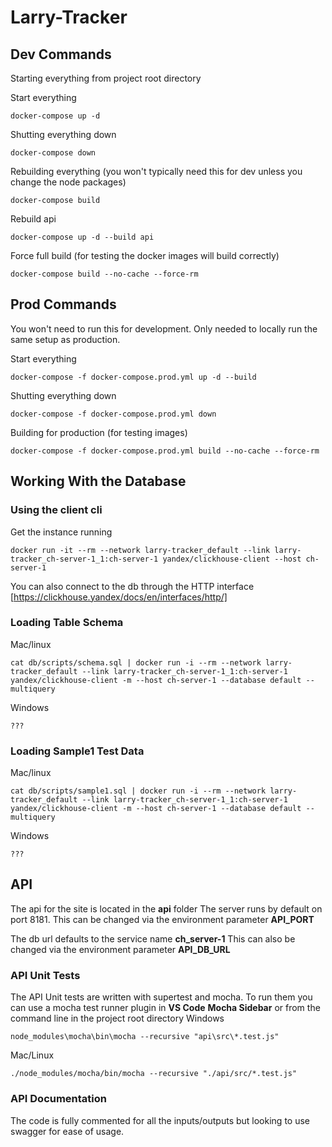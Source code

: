 # Larry-Tracker

## Dev Commands
Starting everything from project root directory

Start everything
```
docker-compose up -d
```

Shutting everything down
```
docker-compose down
```

Rebuilding everything (you won't typically need this for dev unless you change the node packages)
```
docker-compose build
```

Rebuild api
```
docker-compose up -d --build api
```

Force full build (for testing the docker images will build correctly)
```
docker-compose build --no-cache --force-rm
```

## Prod Commands
You won't need to run this for development.  Only needed to locally run the same setup as production.

Start everything
```
docker-compose -f docker-compose.prod.yml up -d --build
```

Shutting everything down
```
docker-compose -f docker-compose.prod.yml down
```

Building for production (for testing images)
```
docker-compose -f docker-compose.prod.yml build --no-cache --force-rm
```

## Working With the Database

### Using the client cli
Get the instance running
```
docker run -it --rm --network larry-tracker_default --link larry-tracker_ch-server-1_1:ch-server-1 yandex/clickhouse-client --host ch-server-1
```

You can also connect to the db through the HTTP interface [https://clickhouse.yandex/docs/en/interfaces/http/]

### Loading Table Schema
Mac/linux
```
cat db/scripts/schema.sql | docker run -i --rm --network larry-tracker_default --link larry-tracker_ch-server-1_1:ch-server-1 yandex/clickhouse-client -m --host ch-server-1 --database default --multiquery
```
Windows
```
???
```
### Loading Sample1 Test Data
Mac/linux
```
cat db/scripts/sample1.sql | docker run -i --rm --network larry-tracker_default --link larry-tracker_ch-server-1_1:ch-server-1 yandex/clickhouse-client -m --host ch-server-1 --database default --multiquery
```
Windows
```
???
```

## API
The api for the site is located in the **api** folder
The server runs by default on port 8181.
This can be changed via the environment parameter **API_PORT**

The db url defaults to the service name **ch_server-1**
This can also be changed via the environment parameter **API_DB_URL**

### API Unit Tests
The API Unit tests are written with supertest and mocha.  To run them you can use a mocha test runner plugin in **VS Code** **Mocha Sidebar** or from the command line in the project root directory
Windows
```
node_modules\mocha\bin\mocha --recursive "api\src\*.test.js"
```
Mac/Linux
```
./node_modules/mocha/bin/mocha --recursive "./api/src/*.test.js"
```

### API Documentation
The code is fully commented for all the inputs/outputs but looking to use swagger for ease of usage.
